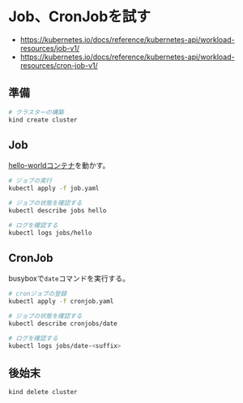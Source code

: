 # Job、CronJobを試す

- https://kubernetes.io/docs/reference/kubernetes-api/workload-resources/job-v1/
- https://kubernetes.io/docs/reference/kubernetes-api/workload-resources/cron-job-v1/

## 準備

```bash
# クラスターの構築
kind create cluster
```

## Job

[hello-worldコンテナ](https://hub.docker.com/_/hello-world)を動かす。

```bash
# ジョブの実行
kubectl apply -f job.yaml
```

```bash
# ジョブの状態を確認する
kubectl describe jobs hello
```

```bash
# ログを確認する
kubectl logs jobs/hello
```

## CronJob

busyboxで`date`コマンドを実行する。

```bash
# cronジョブの登録
kubectl apply -f cronjob.yaml
```

```bash
# ジョブの状態を確認する
kubectl describe cronjobs/date
```

```bash
# ログを確認する
kubectl logs jobs/date-<suffix>
```

## 後始末

```bash
kind delete cluster
```

